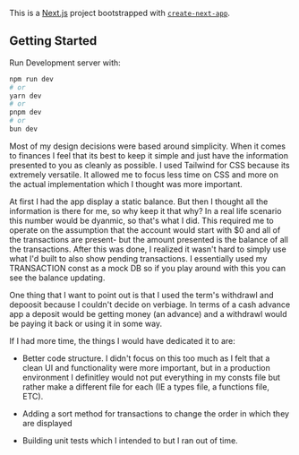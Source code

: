 This is a [Next.js](https://nextjs.org) project bootstrapped with [`create-next-app`](https://nextjs.org/docs/app/api-reference/cli/create-next-app).

## Getting Started

Run Development server with: 

```bash
npm run dev
# or
yarn dev
# or
pnpm dev
# or
bun dev
```


Most of my design decisions were based around simplicity. When it comes to finances I feel that its best to keep it simple and just have the information presented to you as cleanly as possible. I used Tailwind for CSS because its extremely versatile. It allowed me to focus less time on CSS and more on the actual implementation which I thought was more important. 

At first I had the app display a static balance. But then I thought all the information is there for me, so why keep it that why? In a real life scenario this number would be dyanmic, so that's what I did. This required me to operate on the assumption that the account would start with $0 and all of the transactions are present- but the amount presented is the balance of all the transactions. After this was done, I realized it wasn't hard to simply use what I'd built to also show pending transactions. I essentially used my TRANSACTION const as a mock DB so if you play around with this you can see the balance updating. 

One thing that I want to point out is that I used the term's withdrawl and depoosit because I couldn't decide on verbiage. In terms of a cash advance app a deposit would be getting money (an advance) and a withdrawl would be paying it back or using it in some way.

If I had more time, the things I would have dedicated it to are: 

-  Better code structure. I didn't focus on this too much as I felt that a clean UI and functionality were more important, but in a production environment I definitley would not put everything in my consts file but rather make a different file for each (IE a types file, a functions file, ETC). 

- Adding a sort method for transactions to change the order in which they are displayed 

- Building unit tests which I intended to but I ran out of time. 